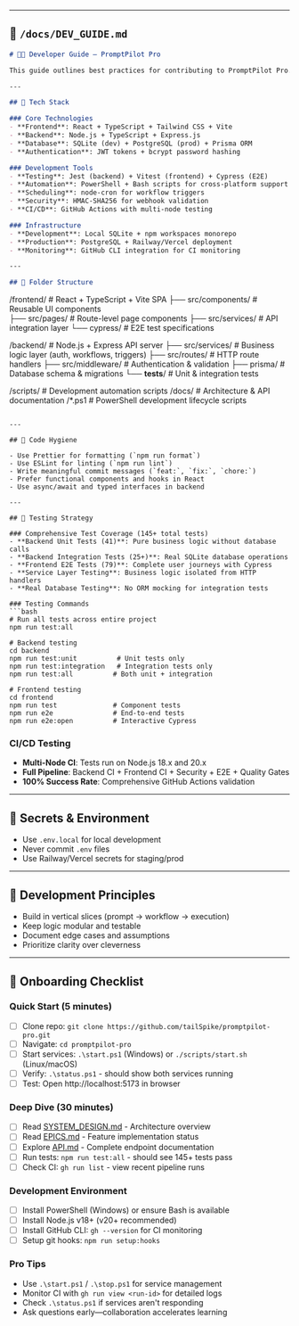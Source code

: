 
---

## 📄 `/docs/DEV_GUIDE.md`

```markdown
# 🧑‍💻 Developer Guide — PromptPilot Pro

This guide outlines best practices for contributing to PromptPilot Pro.

---

## 🧱 Tech Stack

### Core Technologies
- **Frontend**: React + TypeScript + Tailwind CSS + Vite
- **Backend**: Node.js + TypeScript + Express.js
- **Database**: SQLite (dev) + PostgreSQL (prod) + Prisma ORM
- **Authentication**: JWT tokens + bcrypt password hashing

### Development Tools
- **Testing**: Jest (backend) + Vitest (frontend) + Cypress (E2E)
- **Automation**: PowerShell + Bash scripts for cross-platform support
- **Scheduling**: node-cron for workflow triggers
- **Security**: HMAC-SHA256 for webhook validation
- **CI/CD**: GitHub Actions with multi-node testing

### Infrastructure
- **Development**: Local SQLite + npm workspaces monorepo
- **Production**: PostgreSQL + Railway/Vercel deployment
- **Monitoring**: GitHub CLI integration for CI monitoring

---

## 📁 Folder Structure
```
/frontend/              # React + TypeScript + Vite SPA
├── src/components/     # Reusable UI components  
├── src/pages/         # Route-level page components
├── src/services/      # API integration layer
└── cypress/           # E2E test specifications

/backend/              # Node.js + Express API server
├── src/services/      # Business logic layer (auth, workflows, triggers)
├── src/routes/        # HTTP route handlers
├── src/middleware/    # Authentication & validation
├── prisma/           # Database schema & migrations
└── __tests__/        # Unit & integration tests

/scripts/             # Development automation scripts
/docs/               # Architecture & API documentation
/*.ps1               # PowerShell development lifecycle scripts
```

---

## 🧼 Code Hygiene

- Use Prettier for formatting (`npm run format`)
- Use ESLint for linting (`npm run lint`)
- Write meaningful commit messages (`feat:`, `fix:`, `chore:`)
- Prefer functional components and hooks in React
- Use async/await and typed interfaces in backend

---

## 🧪 Testing Strategy

### Comprehensive Test Coverage (145+ total tests)
- **Backend Unit Tests (41)**: Pure business logic without database calls
- **Backend Integration Tests (25+)**: Real SQLite database operations  
- **Frontend E2E Tests (79)**: Complete user journeys with Cypress
- **Service Layer Testing**: Business logic isolated from HTTP handlers
- **Real Database Testing**: No ORM mocking for integration tests

### Testing Commands
```bash
# Run all tests across entire project
npm run test:all

# Backend testing
cd backend
npm run test:unit          # Unit tests only
npm run test:integration   # Integration tests only  
npm run test:all          # Both unit + integration

# Frontend testing  
cd frontend
npm run test              # Component tests
npm run e2e               # End-to-end tests
npm run e2e:open          # Interactive Cypress
```

### CI/CD Testing
- **Multi-Node CI**: Tests run on Node.js 18.x and 20.x
- **Full Pipeline**: Backend CI + Frontend CI + Security + E2E + Quality Gates
- **100% Success Rate**: Comprehensive GitHub Actions validation

---

## 🔐 Secrets & Environment

- Use `.env.local` for local development  
- Never commit `.env` files  
- Use Railway/Vercel secrets for staging/prod

---

## 🧠 Development Principles

- Build in vertical slices (prompt → workflow → execution)  
- Keep logic modular and testable  
- Document edge cases and assumptions  
- Prioritize clarity over cleverness

---

## 🧭 Onboarding Checklist

### Quick Start (5 minutes)
- [ ] Clone repo: `git clone https://github.com/tailSpike/promptpilot-pro.git`
- [ ] Navigate: `cd promptpilot-pro`  
- [ ] Start services: `.\start.ps1` (Windows) or `./scripts/start.sh` (Linux/macOS)
- [ ] Verify: `.\status.ps1` - should show both services running
- [ ] Test: Open http://localhost:5173 in browser

### Deep Dive (30 minutes)
- [ ] Read [SYSTEM_DESIGN.md](SYSTEM_DESIGN.md) - Architecture overview
- [ ] Read [EPICS.md](EPICS.md) - Feature implementation status  
- [ ] Explore [API.md](API.md) - Complete endpoint documentation
- [ ] Run tests: `npm run test:all` - should see 145+ tests pass
- [ ] Check CI: `gh run list` - view recent pipeline runs

### Development Environment
- [ ] Install PowerShell (Windows) or ensure Bash is available
- [ ] Install Node.js v18+ (v20+ recommended)
- [ ] Install GitHub CLI: `gh --version` for CI monitoring
- [ ] Setup git hooks: `npm run setup:hooks`

### Pro Tips
- Use `.\start.ps1` / `.\stop.ps1` for service management
- Monitor CI with `gh run view <run-id>` for detailed logs
- Check `.\status.ps1` if services aren't responding
- Ask questions early—collaboration accelerates learning